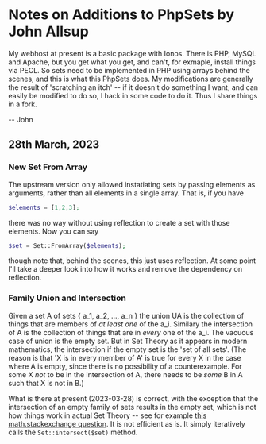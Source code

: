 # Notes on Additions to PhpSets by John Allsup

My webhost at present is a basic package with Ionos. 
There is PHP, MySQL and Apache, but you get what you get, and can't, for exmaple, install things via PECL.
So sets need to be implemented in PHP using arrays behind the scenes, and this is what this PhpSets does.
My modifications are generally the result of 'scratching an itch' -- if it doesn't do something I want, and
can easily be modified to do so, I hack in some code to do it. Thus I share things in a fork.

-- John

## 28th March, 2023

### New Set From Array
The upstream version only allowed instatiating sets by passing elements as arguments, rather than all elements in a single array.
That is, if you have
```php
$elements = [1,2,3];
```
there was no way without using reflection to create a set with those elements. Now you can say
```php
$set = Set::FromArray($elements);
```
though note that, behind the scenes, this just uses reflection. At some point I'll take a deeper look into how it works
and remove the dependency on reflection.

### Family Union and Intersection
Given a set A of sets { a_1, a_2, ..., a_n } the union UA is the collection of things that are members of *at least one* of the a_i.
Similary the intersection of A is the collection of things that are in *every* one of the a_i. The vacuous case of union is the empty set.
But in Set Theory as it appears in modern mathematics, the intersection if the empty set is the 'set of all sets'. (The reason
is that 'X is in every member of A' is true for every X in the case where A is empty, since there is no possibility of a counterexample.
For some X *not* to be in the intersection of A, there needs to be *some* B in A such that X is not in B.)

What is there at present (2023-03-28) is correct, with the exception that the intersection of
an empty family of sets results in the empty set, which is not how things work in actual Set Theory -- see
for example [this math.stackexchange question](https://math.stackexchange.com/questions/959201/the-intersection-of-an-empty-family-of-sets).
It is not efficient as is. It simply iteratively calls the `Set::intersect($set)` method.
